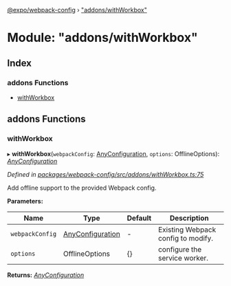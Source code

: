 [@expo/webpack-config](../README.md) › ["addons/withWorkbox"](_addons_withworkbox_.md)

# Module: "addons/withWorkbox"

## Index

### addons Functions

* [withWorkbox](_addons_withworkbox_.md#withworkbox)

## addons Functions

###  withWorkbox

▸ **withWorkbox**(`webpackConfig`: [AnyConfiguration](_types_.md#anyconfiguration), `options`: OfflineOptions): *[AnyConfiguration](_types_.md#anyconfiguration)*

*Defined in [packages/webpack-config/src/addons/withWorkbox.ts:75](https://github.com/expo/expo-cli/blob/bafc13a2/packages/webpack-config/src/addons/withWorkbox.ts#L75)*

Add offline support to the provided Webpack config.

**Parameters:**

Name | Type | Default | Description |
------ | ------ | ------ | ------ |
`webpackConfig` | [AnyConfiguration](_types_.md#anyconfiguration) | - | Existing Webpack config to modify. |
`options` | OfflineOptions | {} | configure the service worker. |

**Returns:** *[AnyConfiguration](_types_.md#anyconfiguration)*
